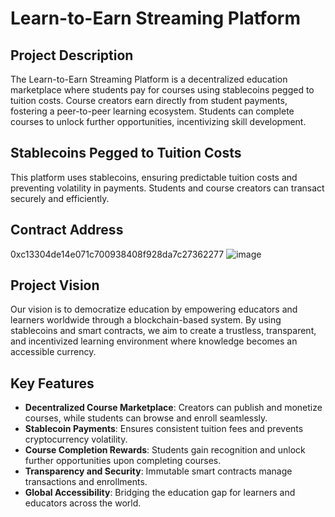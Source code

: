 # Learn-to-Earn Streaming Platform

## Project Description
The Learn-to-Earn Streaming Platform is a decentralized education marketplace where students pay for courses using stablecoins pegged to tuition costs. Course creators earn directly from student payments, fostering a peer-to-peer learning ecosystem. Students can complete courses to unlock further opportunities, incentivizing skill development.

## Stablecoins Pegged to Tuition Costs
This platform uses stablecoins, ensuring predictable tuition costs and preventing volatility in payments. Students and course creators can transact securely and efficiently.

## Contract Address
0xc13304de14e071c700938408f928da7c27362277
![image](https://github.com/user-attachments/assets/415585da-dddd-46ae-ac86-ae55f07c9222)


## Project Vision
Our vision is to democratize education by empowering educators and learners worldwide through a blockchain-based system. By using stablecoins and smart contracts, we aim to create a trustless, transparent, and incentivized learning environment where knowledge becomes an accessible currency.

## Key Features
- **Decentralized Course Marketplace**: Creators can publish and monetize courses, while students can browse and enroll seamlessly.
- **Stablecoin Payments**: Ensures consistent tuition fees and prevents cryptocurrency volatility.
- **Course Completion Rewards**: Students gain recognition and unlock further opportunities upon completing courses.
- **Transparency and Security**: Immutable smart contracts manage transactions and enrollments.
- **Global Accessibility**: Bridging the education gap for learners and educators across the world.


